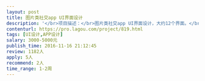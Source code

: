 ```yaml
---                
layout: post       
title: 图片类社交app UI界面设计           
description: '</br>项目描述：</br>图片类社交app UI界面设计，大约12个界面。</br>项目本身是一个基于地点的图片分享类社交软件，用户在利用app拍摄图片并分享至个人主页的同时，还可选择发布到相关地点中。</br></br>主功能点：</br>首页以时间轴及缩略图方式显示所关注的个人及地点的信息；</br>关注的个人列表</br>关注的地点列表</br>相机功能</br>个人中心</br></br>可参考作品：</br>snapchat</br>Andy Warhol POP ART风格</br></br>人员要求：</br>有APP UI设计经验</br>设计前愿意花时间与发布者进行关于细节要求的沟通</br>'     
contenturl: https://pro.lagou.com/project/819.html      
tags: [UI设计,APP设计]            
salary: 3000-5000元          
publish_time: 2016-11-16 21:12:45         
review: 1182人                   
apply: 5人                   
recommend: 2人                   
time_range: 1-2周              
---                 
```

